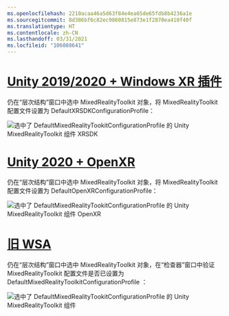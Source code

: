 ```yaml
---
ms.openlocfilehash: 2210acaa46a5d63f84e4ea65de65fdb8b4236a1e
ms.sourcegitcommit: 8d386bf6c82ec9860815e873e1f2870ea410f40f
ms.translationtype: HT
ms.contentlocale: zh-CN
ms.lasthandoff: 03/31/2021
ms.locfileid: "106088641"
---
```

# <a name="unity-20192020--windows-xr-plugin"></a>[Unity 2019/2020 + Windows XR 插件](#tab/winxr)

仍在“层次结构”窗口中选中 MixedRealityToolkit 对象，将 MixedRealityToolkit 配置文件设置为 DefaultXRSDKConfigurationProfile：  

![选中了 DefaultMixedRealityTookitConfigurationProfile 的 Unity MixedRealityToolkit 组件 XRSDK](../images/mr-learning-base/base-02-section6-step1-3xrsdk.png)

# <a name="unity-2020--openxr"></a>[Unity 2020 + OpenXR](#tab/openxr)
仍在“层次结构”窗口中选中 MixedRealityToolkit 对象，将 MixedRealityToolkit 配置文件设置为 DefaultOpenXRConfigurationProfile：  

![选中了 DefaultMixedRealityTookitConfigurationProfile 的 Unity MixedRealityToolkit 组件 OpenXR](../images/mr-learning-base/base-02-section6-step1-3openxr.png)

# <a name="legacy-wsa"></a>[旧 WSA](#tab/wsa)

仍在“层次结构”窗口中选中 MixedRealityToolkit 对象，在“检查器”窗口中验证 MixedRealityToolkit 配置文件是否已设置为 DefaultMixedRealityToolkitConfigurationProfile  ：

![选中了 DefaultMixedRealityTookitConfigurationProfile 的 Unity MixedRealityToolkit 组件](../images/mr-learning-base/base-02-section6-step1-3.png)
